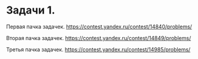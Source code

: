 # Задачи 1.
Первая пачка задачек.
https://contest.yandex.ru/contest/14840/problems/

Вторая пачка задачек.
https://contest.yandex.ru/contest/14849/problems/

Третья пачка задачек.
https://contest.yandex.ru/contest/14985/problems/